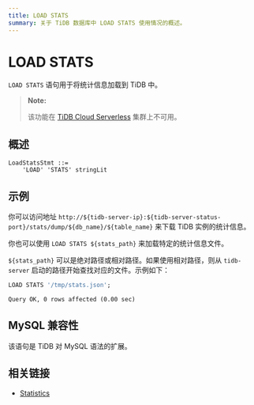 ```yaml
---
title: LOAD STATS
summary: 关于 TiDB 数据库中 LOAD STATS 使用情况的概述。
---
```


# LOAD STATS

`LOAD STATS` 语句用于将统计信息加载到 TiDB 中。

> **Note:**
>
> 该功能在 [TiDB Cloud Serverless](https://docs.pingcap.com/tidbcloud/select-cluster-tier#tidb-cloud-serverless) 集群上不可用。

## 概述

```ebnf+diagram
LoadStatsStmt ::=
    'LOAD' 'STATS' stringLit
```

## 示例

你可以访问地址 `http://${tidb-server-ip}:${tidb-server-status-port}/stats/dump/${db_name}/${table_name}` 来下载 TiDB 实例的统计信息。

你也可以使用 `LOAD STATS ${stats_path}` 来加载特定的统计信息文件。

`${stats_path}` 可以是绝对路径或相对路径。如果使用相对路径，则从 `tidb-server` 启动的路径开始查找对应的文件。示例如下：

```sql
LOAD STATS '/tmp/stats.json';
```

```
Query OK, 0 rows affected (0.00 sec)
```

## MySQL 兼容性

该语句是 TiDB 对 MySQL 语法的扩展。

## 相关链接

* [Statistics](/statistics.md)
